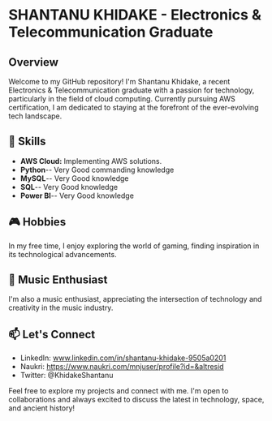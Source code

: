 # SHANTANU KHIDAKE - Electronics & Telecommunication Graduate

## Overview

Welcome to my GitHub repository! I'm Shantanu Khidake, a recent Electronics & Telecommunication graduate with a passion for technology, particularly in the field of cloud computing. Currently pursuing AWS certification, I am dedicated to staying at the forefront of the ever-evolving tech landscape.

## 🚀 Skills

- **AWS Cloud:** Implementing AWS solutions.
- **Python**-- Very Good commanding knowledge
- **MySQL**-- Very Good knowledge
- **SQL**-- Very Good knowledge
- **Power BI**-- Very Good knowledge

## 🎮 Hobbies

In my free time, I enjoy exploring the world of gaming, finding inspiration in its technological advancements.

## 🎵 Music Enthusiast

I'm also a music enthusiast, appreciating the intersection of technology and creativity in the music industry.

## 📫 Let's Connect

- LinkedIn: www.linkedin.com/in/shantanu-khidake-9505a0201
- Naukri: https://www.naukri.com/mnjuser/profile?id=&altresid
- Twitter: @KhidakeShantanu

Feel free to explore my projects and connect with me. I'm open to collaborations and always excited to discuss the latest in technology, space, and ancient history!

